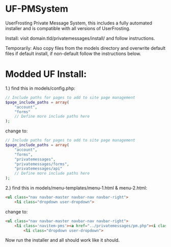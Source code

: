 UF-PMSystem
===========

UserFrosting Private Message System, this includes a fully automated installer and is compatible with all versions of UserFrosting.

Install: visit domain.tld/privatemessages/install/ and follow instructions.

Temporarily:
Also copy files from the models directory and overwrite default files if default install, if non-default follow the instructions below.

Modded UF Install:
==================

1.) find this in models/config.php:
```php
// Include paths for pages to add to site page management
$page_include_paths = array(
	"account",
	"forms"
	// Define more include paths here
);
```
change to:
```php
// Include paths for pages to add to site page management
$page_include_paths = array(
	"account",
	"forms",
	"privatemessages",
	"privatemessages/forms",
	"privatemessages/api"
	// Define more include paths here
);
```

2.) find this in models/menu-templates/menu-1.html & menu-2.html:
```html
<ul class="nav navbar-master navbar-nav navbar-right">
	<li class="dropdown user-dropdown">
```	
change to:
```html
<ul class="nav navbar-master navbar-nav navbar-right">
	<li class='navitem-pms'><a href="../privatemessages/pm.php"><i class="fa fa-envelope"></i> Private Messages</a></li>
		<li class="dropdown user-dropdown">
```	
Now run the installer and all should work like it should.
